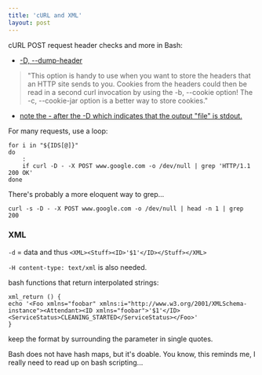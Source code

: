 ```yaml
---
title: 'cURL and XML'
layout: post
---
```


cURL POST request header checks and more in Bash:

- [-D, --dump-header <filename>](https://curl.haxx.se/docs/manpage.html)

>"This option is handy to use when you want to store the headers that an HTTP site sends to you. Cookies from the headers could then be read in a second curl invocation by using the -b, --cookie option! The -c, --cookie-jar option is a better way to store cookies."

- [note the - after the -D which indicates that the output "file" is stdout.](https://stackoverflow.com/a/10060342/5404826)

For many requests, use a loop:

```
for i in "${IDS[@]}"
do
	:
	if curl -D - -X POST www.google.com -o /dev/null | grep 'HTTP/1.1 200 OK'
done
```

There's probably a more eloquent way to grep...

```
curl -s -D - -X POST www.google.com -o /dev/null | head -n 1 | grep 200
```

### XML

`-d` = data and thus `<XML><Stuff><ID>'$1'</ID></Stuff></XML>`

`-H content-type: text/xml` is also needed.

bash functions that return interpolated strings:

```
xml_return () {
echo '<Foo xmlns="foobar" xmlns:i="http://www.w3.org/2001/XMLSchema-instance"><Attendant><ID xmlns="foobar">'$1'</ID><ServiceStatus>CLEANING_STARTED</ServiceStatus></Foo>'
}
```

keep the format by surrounding the parameter in single quotes.

Bash does not have hash maps, but it's doable. You know, this reminds me, I really need to read up on bash scripting... 

